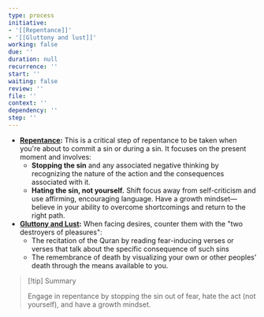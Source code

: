 ```yaml
---
type: process
initiative:
- '[[Repentance]]'
- '[[Gluttony and lust]]'
working: false
due: ''
duration: null
recurrence: ''
start: ''
waiting: false
review: ''
file: ''
context: ''
dependency: ''
step: ''
---
```


* **[Repentance](Initiatives/good%20traits/Repentance.md):** This is a critical step of repentance to be taken when you're about to commit a sin or during a sin. It focuses on the present moment and involves:
	* **Stopping the sin** and any associated negative thinking by recognizing the nature of the action and the consequences associated with it.
	* **Hating the sin, not yourself.** Shift focus away from self-criticism and use affirming, encouraging language. Have a growth mindset—believe in your ability to overcome shortcomings and return to the right path.
* **[Gluttony and Lust](Initiatives/bad%20traits/Gluttony%20and%20lust.md):** When facing desires, counter them with the "two destroyers of pleasures":
	* The recitation of the Quran by reading fear-inducing verses or verses that talk about the specific consequence of such sins
	* The remembrance of death by visualizing your own or other peoples' death through the means available to you.

> [!tip] Summary
> 
> 
> Engage in repentance by stopping the sin out of fear, hate the act (not yourself), and have a growth mindset.
> 

